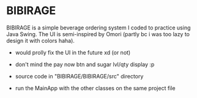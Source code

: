 # BIBIRAGE
BIBIRAGE is a simple beverage ordering system I coded to practice using Java Swing. The UI is semi-inspired by Omori (partly bc i was too lazy to design it with colors haha).

- would prolly fix the UI in the future xd (or not)
- don't mind the pay now btn and sugar lvl/qty display :p
  
- source code in "BIBIRAGE/BIBIRAGE/src" directory
- run the MainApp with the other classes on the same project file
